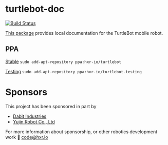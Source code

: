 # turtlebot-doc
[![Build Status](https://travis-ci.org/TurtleBot-Mfg/turtlebot-doc.svg?branch=master)](https://travis-ci.org/TurtleBot-Mfg/turtlebot-doc)

[This package](https://github.com/TurtleBot-Mfg/turtlebot-doc) provides local
documentation for the TurtleBot mobile robot.

## PPA
[Stable](https://code.launchpad.net/~hxr-io/+archive/ubuntu/turtlebot) 
`sudo add-apt-repository ppa:hxr-io/turtlebot`

[Testing](https://code.launchpad.net/~hxr-io/+archive/ubuntu/turtlebot-testing) 
`sudo add-apt-repository ppa:hxr-io/turtlebot-testing`

# Sponsors
This project has been sponsored in part by 
* [Dabit Industries](https://dabit.industries/)
* [Yujin Robot Co., Ltd](http://en.yujinrobotcorp.com/)

For more information about sponsorship, or other robotics development work 
:email: code@hxr.io
